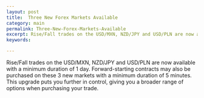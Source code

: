 ```yaml
---
layout: post
title:  Three New Forex Markets Available
category: main
permalink: Three-New-Forex-Markets-Available
excerpt: Rise/Fall trades on the USD/MXN, NZD/JPY and USD/PLN are now available with a minimum duration of 1 day.
keywords: 

---
```


Rise/Fall trades on the USD/MXN, NZD/JPY and USD/PLN are now available with a minimum duration of 1 day. Forward-starting contracts may also be purchased on these 3 new markets with a minimum duration of 5 minutes. This upgrade puts you further in control, giving you a broader range of options when purchasing your trade.

